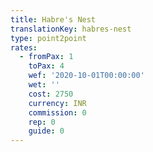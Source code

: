 ```yaml
---
title: Habre's Nest
translationKey: habres-nest
type: point2point
rates:
  - fromPax: 1
    toPax: 4
    wef: '2020-10-01T00:00:00'
    wet: ''
    cost: 2750
    currency: INR
    commission: 0
    rep: 0
    guide: 0
---
```



